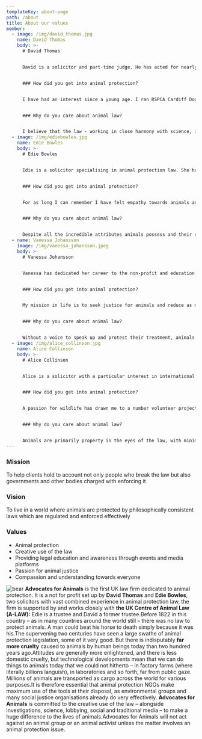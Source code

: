 ```yaml
---
templateKey: about-page
path: /about
title: About our values
member:
  - image: /img/david_thomas.jpg
    name: David Thomas
    body: >-
      # David Thomas


      David is a solicitor and part-time judge. He has acted for nearly all the major animal protection organisations in the UK (and beyond) and is highly experienced in EU and international animal law, including trade law. He has also acted extensively in human rights cases (which can be relevant to animal protection law), much of it again international, and public law more generally.He is a fellow of the Oxford Centre for Animal Ethics, a former chair of the RSPCA (currently a trustee) and a former director of Cruelty Free International and Compassion in World Farming. He has written extensively about animal protection law and ethics and taken part in numerous presentations, debates and media appearances. He gave oral evidence to the Burns Inquiry on hunting and has given oral testimony to several parliamentary committees and a Royal Commission as well as holding countless meetings with ministers and officials. He has been a member of European Commission and UK government panels and is an experienced teacher of law.


      ### How did you get into animal protection?


      I have had an interest since a young age. I ran RSPCA Cardiff Dog's Home as an 18 year old volunteer before going to uni. I have always believed that one assesses injustice by its effect on the victim, not on the victim's identity, Sadly humankind's inhumanity to humankind, terrible though it is, is dwarfed by humanity's inhumanity to other animals. Society should fight injustice wherever it finds it and I have also done a lot of human rights legal work.


      ### Why do you care about animal law?


      I believe that the law - working in close harmony with science, investigative skills, ethical argument, campaigning and lobbying - can make a huge difference to the welfare of animals, through creative deployment at each stage of the campaigning process. Ultimately, though education has a vital role, the best protection is through well-drawn, philosophically consistent, properly interpreted and rigorously enforced legislation.
  - image: /img/ediebowles.jpg
    name: Edie Bowles
    body: >-
      # Edie Bowles


      Edie is a solicitor specialising in animal protection law. She has advised many animal protection organisations and individuals on a wide range of issues, including all aspects of the Animal Welfare Act and regulations made under it, the Zoo Licensing Act, Animals (Scientific Procedures) Act and more. She is a trustee of The Humane League and the UK Centre for Animal Law, where she set up and managed the student group. She often speaks on animal protection issues and has done so in the UK Parliament, the French Senat and the East African Legislative Assembly.


      ### How did you get into animal protection?


      For as long I can remember I have felt empathy towards animals and recognised their vulnerability at the hands of human interest, whether commercial or simply sadistic. This awareness has led to me carving a career aimed at ensuring animals are given the protections they are entitled to under the law.


      ### Why do you care about animal law?


      Despite all the incredible attributes animals possess and their sentience, they are extremely vulnerable in our society, it is therefore essential that a framework is in place to prevent certain treatment. You do not have to be an animal lover or an activist in this area to recognise that animals deserve protection under the law and that those laws need to be enforced.
  - name: Vanessa Johansson
    image: /img/vanessa_johansson.jpeg
    body: >-
      # Vanessa Johansson


      Vanessa has dedicated her career to the non-profit and education sectors. From management to hands-on help, Vanessa loves guiding people and organisations towards success. In 2018, she co-founded the Solberga Foundation, a philanthropic organisation focused on animal and environmental justice. Enthusiastic and personable, she is a tireless advocate for a more compassionate world. Vanessa joins the team as an Operational Support Officer.


      ### How did you get into animal protection?


      My mission in life is to seek justice for animals and reduce as much suffering as possible. My passion for this cause has led me to volunteer for a number of animal charities and establish an organisation that supports the animal protection industry. As a dedicated vegan, I also try to be an ambassador for animal protection wherever I can. When I learned of Advocates for Animals’ mission: ‘making full use of the law to protect animals’ I was eager to get involved.


      ### Why do you care about animal law?


      Without a voice to speak up and protest their treatment, animals are among the most abused beings on the planet. If we ensure existing laws and regulations are strictly enforced, we can significantly improve animal protection.
  - image: /img/alice_collinson.jpg
    name: Alice Collinson
    body: >-
      # Alice Collinson


      Alice is a solicitor with a particular interest in international wildlife protection law.She has worked as a legal consultant with many leading animal welfare and conservation organisations in the UK and abroad, following an international Animal Law masters (LL.M) from Lewis and Clark Law School in the U.S, and 6 years as a civil litigation lawyer in London.She provides legal training on captive animal legislation as a trustee with Freedom for Animals, supports the UK Centre for Animal Law student team, and sits on the British Veterinary Association’s Ethics and Welfare Advisory Panel.


      ### How did you get into animal protection?


      A passion for wildlife has drawn me to a number volunteer projects from a young age; to include tracking endangered wild dogs in South Africa, caring for elephants released from the tourist industry in Thailand, and rehabilitating rescued seals in Cornwall. Pursuing the Animal Law masters has enabled me to focus my legal skills entirely on animal protection.


      ### Why do you care about animal law?


      Animals are primarily property in the eyes of the law, with minimal protections across the many industries that impact billions of individual sentient beings. At the very least, we should effectively enforce existing laws to protect animals internationally, and challenge the status quo to create change and reduce animal suffering.
---
```


### Mission

To help clients hold to account not only people who break the law but also governments and other bodies charged with enforcing it

### Vision

To live in a world where animals are protected by philosophically consistent laws which are regulated and enforced effectively

### Values

- Animal protection
- Creative use of the law
- Providing legal education and awareness through events and media platforms
- Passion for animal justice
- Compassion and understanding towards everyone

![bear](https://advocates-for-animals-cms.netlify.app/admin/static/animal1-bef6a1e509dc5a250c5c696f2a81dc3e.jpg) **Advocates for Animals** is the first UK law firm dedicated to animal protection. It is a not for profit set up by **David Thomas** and **Edie Bowles**, two solicitors with vast combined experience in animal protection law, the firm is supported by and works closely with **the UK Centre of Animal Law (A-LAW):** Edie is a trustee and David a former trustee.Before 1822 in this country – as in many countries around the world still – there was no law to protect animals. A man could beat his horse to death simply because it was his.The supervening two centuries have seen a large swathe of animal protection legislation, some of it very good. But there is indisputably **far more cruelty** caused to animals by human beings today than two hundred years ago.Attitudes are generally more enlightened, and there is less domestic cruelty, but technological developments mean that we can do things to animals today that we could not hitherto – in factory farms (where literally billions languish), in laboratories and so forth, far from public gaze. Millions of animals are transported as cargo across the world for various purposes.It is therefore essential that animal protection NGOs make maximum use of the tools at their disposal, as environmental groups and many social justice organisations already do very effectively. **Advocates for Animals** is committed to the creative use of the law – alongside investigations, science, lobbying, social and traditional media – to make a huge difference to the lives of animals.Advocates for Animals will not act against an animal group or an animal activist unless the matter involves an animal protection issue.

